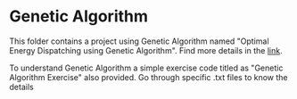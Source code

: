 # Genetic Algorithm
This folder contains a project using Genetic Algorithm named "Optimal Energy Dispatching using Genetic Algorithm". Find more details in the
<a href="https://www.researchgate.net/publication/336881439_A_Genetic_Algorithm_Approach_to_Optimize_Dispatching_for_A_Microgrid_Energy_System_with_Renewable_Energy_Sources">link</a>.

To understand Genetic Algorithm a simple exercise code titled as "Genetic Algorithm Exercise" also provided.
Go through specific .txt files to know the details
